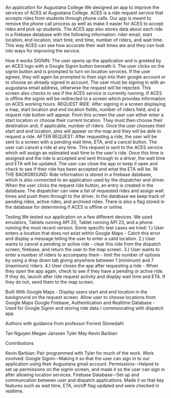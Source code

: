 An application for Augustana College
We designed an app to improve the services of ACES at Augustana College. ACES is a ride request service that accepts rides from students
through phone calls. Our app is meant to remove the phone call process as well as make it easier for ACES to accept rides and pick up students.
The ACES app also stores data about each ride in a firebase database with the following information: rider email, start location, end location,
start time, end time, number of riders, and wait time. This way ACES can see how accurate their wait times are and they can look into ways for
improving the service. 

How it works
SIGNIN:
The user opens up the application and is greeted by an ACES logo with a Google Signin button beneath it. The user clicks on the signin button
and is prompted to turn on location services. If the user agrees, they will again be prompted to then sign into their google account or to choose
an already signed in account. The user must be signing in with an augustana email address, otherwise the request will be rejected. This screen
also checks to see if the ACES service is currently running. If ACES is offline the signin will be redirected to a screen which provides information
on ACES working hours.
REQUEST RIDE:
After signing in a screen displaying a map, start location and end location fields, number of riders field, and a request ride button will appear. From this screen
the user can either enter a start location or choose their current location. They must then choose their destination and, if applicable, number of riders.
Once the user chooses their start and end location, pins will appear on the map and they will be able to request a ride. 
AFTER REQUEST:
After requesting a ride, the user will be sent to a screen with a pending wait time, ETA, and a cancel button. The user can cancel a ride
at any time. This request is sent to the ACES service which will assign an estimated wait time to the user's ride. Once this time is assigned
and the ride is accepted and sent through to a driver, the wait time and ETA will be updated. The user can close the app or keep it open and check
to see if their ride has been accepted and what the ETA will be.
IN THE BACKGROUND:
Ride information is stored in a firebase database, which is also connected to an application used by the dispatcher and driver. When the user
clicks the request ride button, an entry is created in the database. The dispatcher can view a list of requested rides and assign wait times and push
them through to the driver. In the database we keep track of pending rides, active rides, and archived rides. There is also a flag stored
in the database for determining if ACES is offline or online.


Testing
We tested our application on a few different devices. We used emulators, Tablets running API 20, Tablet running API 23, and a phone running
the most recent version. Some specific test cases we tried: 
1.) User enters a location that does not exist within Google Maps - Catch this error and display a message telling the user to enter a valid
location.
2.) User wants to cancel a pending or active ride - clear this ride from the dispatch screen, firebase, and return the user to the map screen.
3.) User wants to enter a number of riders to accompany them - limit the number of options by using a drop down tab giving anywhere
between 1 (minimum) and 7 (maximum) riders. 
4.) User closes the app after requesting a ride - When they open the app again, check to see if they have a pending or active ride. If
they do, launch after ride request activity and display wait time and ETA. If they do not, send them to the map screen. 

Built With
Google Maps - Display users start and end location in the background on the request screen. Allow user to choose locations from Google
Maps
Google Firebase, Authentication and Realtime Database - Used for Google Signin and storing ride data / communcating with dispatch app.

Authors with guidance from professor Forrest Stonedahl

Tan Nguyen
Megan Janssen
Tyler May
Kevin Barbian 

Contributions

Kevin Barbian:
Pair programmed with Tyler for much of the work. Work involved:
Google Signin--Making it so that the user can sign in to our application using their Augustana gmail account.
Permissions--Helped to set up permissions on the signin screen, and made it so the user can sign in after allowing location services.
Firebase Database--Set up and communcation between user and dispatch applications. Made it so that key features such as wait time, ETA,
on/off flag updated and were checked in realtime. 




